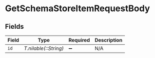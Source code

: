 # GetSchemaStoreItemRequestBody


## Fields

| Field                 | Type                  | Required              | Description           |
| --------------------- | --------------------- | --------------------- | --------------------- |
| `id`                  | *T.nilable(::String)* | :heavy_minus_sign:    | N/A                   |